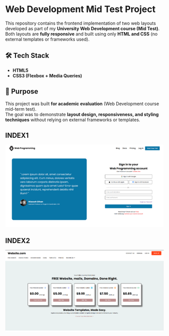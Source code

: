 # Web Development Mid Test Project

This repository contains the frontend implementation of two web layouts developed as part of my **University Web Development course (Mid Test)**.  
Both layouts are **fully responsive** and built using only **HTML and CSS** (no external templates or frameworks used).

## 🛠️ Tech Stack
- **HTML5**  
- **CSS3 (Flexbox + Media Queries)**  

## 🎯 Purpose
This project was built **for academic evaluation** (Web Development course mid-term test).  
The goal was to demonstrate **layout design, responsiveness, and styling techniques** without relying on external frameworks or templates.

## INDEX1

![](/web_mid_resource/index1.png)

## INDEX2

![](/web_mid_resource/index2.png)